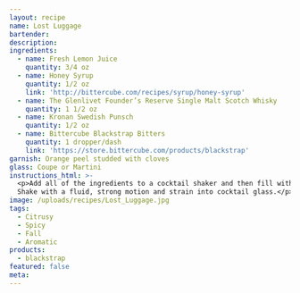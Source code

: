 ```yaml
---
layout: recipe
name: Lost Luggage
bartender:
description:
ingredients:
  - name: Fresh Lemon Juice
    quantity: 3/4 oz
  - name: Honey Syrup
    quantity: 1/2 oz
    link: 'http://bittercube.com/recipes/syrup/honey-syrup'
  - name: The Glenlivet Founder’s Reserve Single Malt Scotch Whisky
    quantity: 1 1/2 oz
  - name: Kronan Swedish Punsch
    quantity: 1/2 oz
  - name: Bittercube Blackstrap Bitters
    quantity: 1 dropper/dash
    link: 'https://store.bittercube.com/products/blackstrap'
garnish: Orange peel studded with cloves
glass: Coupe or Martini
instructions_html: >-
  <p>Add all of the ingredients to a cocktail shaker and then fill with ice.
  Shake with a fluid, strong motion and strain into cocktail glass.</p>
image: /uploads/recipes/Lost_Luggage.jpg
tags:
  - Citrusy
  - Spicy
  - Fall
  - Aromatic
products:
  - blackstrap
featured: false
meta:
---
```



